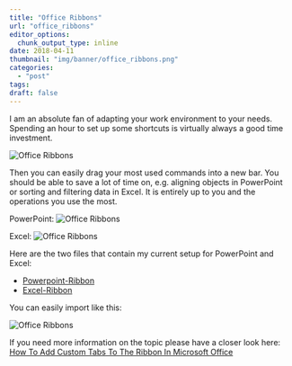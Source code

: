 ```yaml
---
title: "Office Ribbons"
url: "office_ribbons"
editor_options: 
  chunk_output_type: inline
date: 2018-04-11
thumbnail: "img/banner/office_ribbons.png"
categories:
  - "post"
tags: 
draft: false
---
```

I am an absolute fan of adapting your work environment to your needs. Spending an hour to set up some shortcuts is virtually always a good time investment. 

![Office Ribbons](/img/office_ribbons/office_ribbons1.png)

Then you can easily drag your most used commands into a new bar. You should be able to save a lot of time on, e.g. aligning objects in PowerPoint or sorting and filtering data in Excel. It is entirely up to you and the operations you use the most. 

PowerPoint:
![Office Ribbons](/img/office_ribbons/office_ribbons2.png)

Excel: 
![Office Ribbons](/img/office_ribbons/office_ribbons3.png)


Here are the two files that contain my current setup for PowerPoint and Excel:

* [Powerpoint-Ribbon](/files/office_ribbons/Powerpoint-Ribbon.exportedUI)
* [Excel-Ribbon](/files/office_ribbons/Excel-Ribbon.exportedUI)

You can easily import like this: 

![Office Ribbons](/img/office_ribbons/office_ribbons4.png)

If you need more information on the topic please have a closer look here: [How To Add Custom Tabs To The Ribbon In Microsoft Office](https://trendblog.net/add-custom-tabs-ribbon-microsoft-office/)